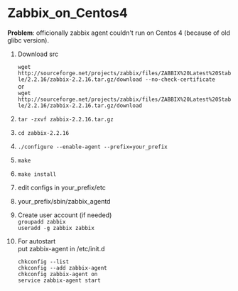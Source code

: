 # Zabbix_on_Centos4

**Problem**: officionally zabbix agent couldn't run on Centos 4 (because of old glibc version).

1. Download src

    ``wget http://sourceforge.net/projects/zabbix/files/ZABBIX%20Latest%20Stable/2.2.16/zabbix-2.2.16.tar.gz/download --no-check-certificate``  
    or  
    ``wget http://sourceforge.net/projects/zabbix/files/ZABBIX%20Latest%20Stable/2.2.16/zabbix-2.2.16.tar.gz/download``  

2. ``tar -zxvf zabbix-2.2.16.tar.gz``

3. ``cd zabbix-2.2.16``

4. ``./configure --enable-agent --prefix=your_prefix``

5. ``make``

6. ``make install``

7. edit configs in your_prefix/etc

8. your_prefix/sbin/zabbix_agentd

9. Create user account (if needed)  
``groupadd zabbix``  
``useradd -g zabbix zabbix``

10. For autostart  
put zabbix-agent in /etc/init.d

    ``chkconfig --list``  
    ``chkconfig --add zabbix-agent``  
    ``chkconfig zabbix-agent on``  
    ``service zabbix-agent start``

